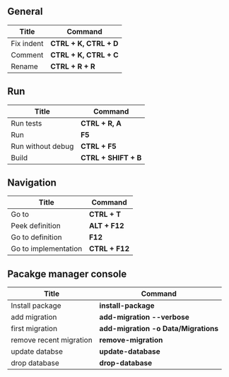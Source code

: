  ## General
 | Title      | Command                |
 | ---------- | ---------------------- |
 | Fix indent | **CTRL + K, CTRL + D** |
 | Comment    | **CTRL + K, CTRL + C** |
 | Rename     | **CTRL + R + R**       |


  ## Run
 | Title             | Command              |
 | ----------------- | -------------------- |
 | Run tests         | **CTRL + R, A**      |
 | Run               | **F5**               |
 | Run without debug | **CTRL + F5**        |
 | Build             | **CTRL + SHIFT + B** |

   ## Navigation
 | Title                | Command        |
 | -------------------- | -------------- |
 | Go to                | **CTRL + T**   |
 | Peek definition      | **ALT + F12**  |
 | Go to definition     | **F12**        |
 | Go to implementation | **CTRL + F12** |

 ## Pacakge manager console
 | Title                   | Command                              |
 | ----------------------- | ------------------------------------ |
 | Install package         | **install-package**                  |
 | add migration           | **add-migration --verbose**          |
 | first migration         | **add-migration -o Data/Migrations** |
 | remove recent migration | **remove-migration**                 |
 | update databse          | **update-database**                  |
 | drop database           | **drop-database**                    |